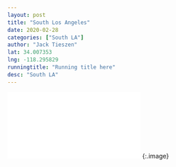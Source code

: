 ```yaml
---
layout: post
title: "South Los Angeles"
date: 2020-02-28
categories: ["South LA"]
author: "Jack Tieszen"
lat: 34.007353
lng: -118.295829
runningtitle: "Running title here"
desc: "South LA"
---
```

![Image title](images/Key.pdf) {:.image}

